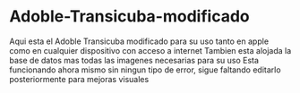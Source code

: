 # Adoble-Transicuba-modificado
Aqui esta el Adoble Transicuba modificado para su uso tanto en apple como en cualquier dispositivo con acceso a internet
Tambien esta alojada la base de datos mas todas las imagenes necesarias para su uso
Esta funcionando ahora mismo sin ningun tipo de error, sigue faltando editarlo posteriormente para mejoras visuales
